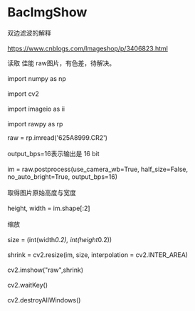 # BacImgShow<br>  
双边滤波的解释<br>  
https://www.cnblogs.com/Imageshop/p/3406823.html<br>  


读取 佳能 raw图片，有色差，待解决。<br>  
import numpy as np<br>  
import cv2<br>  
import imageio as ii<br>  
import rawpy as rp<br>  

raw = rp.imread('625A8999.CR2')<br>  
output_bps=16表示输出是 16 bit <br>  
im = raw.postprocess(use_camera_wb=True, half_size=False, no_auto_bright=True, output_bps=16)<br>  
取得图片原始高度与宽度<br>  
height, width = im.shape[:2]<br>  
缩放<br>  
size = (int(width*0.2), int(height*0.2))<br>  
shrink = cv2.resize(im, size, interpolation = cv2.INTER_AREA)<br>  
cv2.imshow("raw",shrink)<br>  
cv2.waitKey()<br>  
cv2.destroyAllWindows()<br>  
